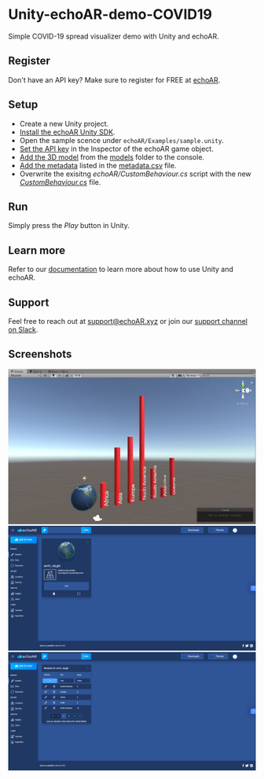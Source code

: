 # Unity-echoAR-demo-COVID19
Simple COVID-19 spread visualizer demo with Unity and echoAR.

## Register
Don't have an API key? Make sure to register for FREE at [echoAR](https://console.echoar.xyz/#/auth/register).

## Setup
* Create a new Unity project.
* [Install the echoAR Unity SDK](https://docs.echoar.xyz/unity/installation).
* Open the sample scence under `echoAR/Examples/sample.unity`.
* [Set the API key](https://docs.echoar.xyz/unity/using-the-sdk) in the Inspector of the echoAR game object.
* [Add the 3D model](https://docs.echoar.xyz/quickstart/add-a-3d-model) from the [models](https://github.com/echoARxyz/Unity-echoAR-demo-COVID19/tree/master/models) folder to the console.
* [Add the metadata](https://docs.echoar.xyz/web-console/manage-pages/data-page/how-to-add-data#adding-metadata) listed in the [metadata.csv](https://github.com/echoARxyz/Unity-echoAR-demo-COVID19/blob/master/metadata.csv) file.
* Overwrite the exisitng _echoAR/CustomBehaviour.cs_ script with the new [_CustomBehaviour.cs_](https://github.com/echoARxyz/Unity-echoAR-demo-COVID19/blob/master/CustomBehaviour.cs) file.

## Run
Simply press the _Play_ button in Unity.

## Learn more
Refer to our [documentation](https://docs.echoar.xyz/unity/) to learn more about how to use Unity and echoAR.

## Support
Feel free to reach out at [support@echoAR.xyz](mailto:support@echoAR.xyz) or join our [support channel on Slack](https://join.slack.com/t/echoar/shared_invite/enQtNTg4NjI5NjM3OTc1LWU1M2M2MTNlNTM3NGY1YTUxYmY3ZDNjNTc3YjA5M2QyNGZiOTgzMjVmZWZmZmFjNGJjYTcxZjhhNzk3YjNhNjE). 

## Screenshots
![Unity scene screenshot](/images/Unity.JPG)
![echoAR console screenshot](/images/Console%20(Card%20Front).png)
![echoAR console screenshot](/images/Console%20(Card%20Back).png)
